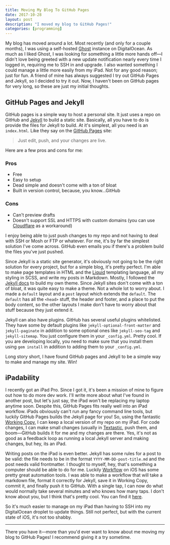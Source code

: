 ```yaml
---
title: Moving My Blog To GitHub Pages
date: 2017-10-28
layout: post
description: "I moved my blog to GitHub Pages!"
categories: [programming]
---
```


My blog has moved around a lot. Most recently (and only for a couple months), I was using a self-hosted [Ghost](https://ghost.org/developers/) instance on DigitalOcean. As much as I liked Ghost, I was looking for something a little more hands off—I didn't love being greeted with a new update notification nearly every time I logged in, requiring me to SSH in and upgrade. I also wanted something I could manage a little more easily from my iPad. Not for any good reason; just for fun. A friend of mine has always suggested I try out GitHub Pages and Jekyll, so I decided to try it out. Now, I haven't been on GitHub pages for very long, so these are just my initial thoughts.

## GitHub Pages and Jekyll

GitHub pages is a simple way to host a personal site. It just uses a repo on GitHub and [Jekyll](https://jekyllrb.com/) to build a static site. Basically, all you have to do is provide the files for Jekyll to build. At it's simplest, all you need is an `index.html`. Like they say on the [GitHub Pages](https://pages.github.com) site:

> Just edit, push, and your changes are live.

Here are a few pros and cons for me:

### Pros

- Free
- Easy to setup
- Dead simple and doesn't come with a ton of bloat
- Built in version control, because, you know...GitHub

### Cons

- Can't preview drafts
- Doesn't support SSL and HTTPS with custom domains (you can use [Cloudflare](https://www.cloudflare.com) as a workaround)

I enjoy being able to just push changes to my repo and not having to deal with SSH or Mosh or FTP or whatever. For me, it's by far the simplest solution I've come across. GitHub even emails you if there's a problem build the files you've just pushed.

Since Jekyll is a static site generator, it's obviously not going to be the right solution for every project, but for a simple blog, it's pretty perfect. I'm able to make page templates in HTML and the [Liquid](https://shopify.github.io/liquid/) templating language, all my styling in SCSS, and write my posts in Markdown. Mostly, I followed the [Jekyll docs](https://jekyllrb.com/docs/) to build my own theme. Since Jekyll sites don't come with a ton of bloat, it was quite easy to make a theme. Not a whole lot to worry about. I made a `default` layout and a `post` layout which extends the `default`. The `default` has all the `<head>` stuff, the header and footer, and a place to put the body content, so the other layouts I make don't have to worry about that stuff because they just extend it.

Jekyll can also have plugins. GitHub has several useful plugins whitelisted. They have some by default plugins like `jekyll-optional-front-matter` and `jekyll-paginate` in addition to some optional ones like `jekyll-seo-tag` and `jekyll-sitemap`. You just configure them in your `_config.yml`. Pretty cool. If you are developing locally, you need to make sure that you install them using `gem install` in addition to adding them to your `_config.yml`.

Long story short, I have found GitHub pages and Jekyll to be a simple way to make and manage my site. Win!

## iPadability

I recently got an iPad Pro. Since I got it, it's been a mission of mine to figure out how to do more dev work. I'll write more about what I've found in another post, but let's just say, the iPad won't be replacing my laptop anytime soon. Despite this, GitHub Pages fits really well into an iPad workflow. iPads obviously can't run any fancy command line tools, but luckily GitHub Pages builds the Jekyll page for you! So, using the fantastic [Working Copy](https://itunes.apple.com/us/app/working-copy/id896694807?mt=8), I can keep a local version of my repo on my iPad. For code changes, I can make small changes (usually in [Textastic](https://itunes.apple.com/us/app/textastic-code-editor-6/id1049254261?mt=8), push them, and boom—GitHub builds it for me and my changes are there. Yes, it's not as good as a feedback loop as running a local Jekyll server and making changes, but hey, its an iPad.

Writing posts on the iPad is even better. Jekyll has some rules for a post to be valid: the file needs to be in the format `YYYY-MM-DD-post-title.md` and the post needs valid frontmatter. I thought to myself, hey, that's something a computer should be able to do for me. Luckily [Workflow](https://itunes.apple.com/us/app/workflow/id915249334?mt=8) on iOS has some pretty great automation tools. I was able to make a workflow that will take a markdown file, format it correctly for Jekyll, save it in Working Copy, commit it, and finally push it to GitHub. With a single tap, I can now do what would normally take several minutes and who knows how many taps. I don't know about you, but I think that's pretty cool. You can find it [here](https://workflow.is/workflows/6094b228a4ae499b884634152cd3ab48).

So it's much easier to manage on my iPad than having to SSH into my DigitalOcean droplet to update things. Still not perfect, but with the current state of iOS, it's not too shabby.

---

There you have it—more than you'd ever want to know about me moving my blog to GitHub Pages! I recommend giving it a try sometime.
